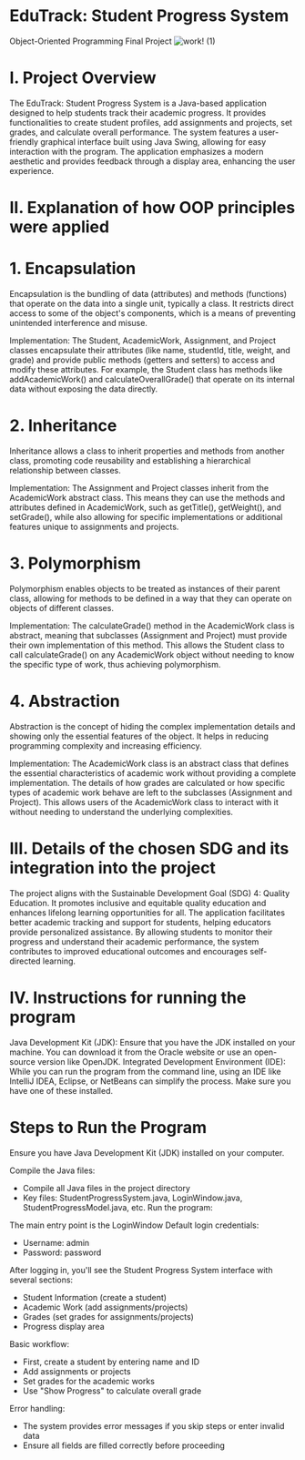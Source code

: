 # EduTrack: Student Progress System
Object-Oriented Programming Final Project
![work! (1)](https://github.com/user-attachments/assets/f8167a1f-5fd3-4724-b2e9-d6381bf122f7)
# I. Project Overview
The EduTrack: Student Progress System is a Java-based application designed to help students track their academic progress. It provides functionalities to create student profiles, add assignments and projects, set grades, and calculate overall performance. The system features a user-friendly graphical interface built using Java Swing, allowing for easy interaction with the program. The application emphasizes a modern aesthetic and provides feedback through a display area, enhancing the user experience.

# II. Explanation of how OOP principles were applied
# 1. Encapsulation
Encapsulation is the bundling of data (attributes) and methods (functions) that operate on the data into a single unit, typically a class. It restricts direct access to some of the object's components, which is a means of preventing unintended interference and misuse.

Implementation:
The Student, AcademicWork, Assignment, and Project classes encapsulate their attributes (like name, studentId, title, weight, and grade) and provide public methods (getters and setters) to access and modify these attributes. For example, the Student class has methods like addAcademicWork() and calculateOverallGrade() that operate on its internal data without exposing the data directly.

# 2. Inheritance
Inheritance allows a class to inherit properties and methods from another class, promoting code reusability and establishing a hierarchical relationship between classes.

Implementation:
The Assignment and Project classes inherit from the AcademicWork abstract class. This means they can use the methods and attributes defined in AcademicWork, such as getTitle(), getWeight(), and setGrade(), while also allowing for specific implementations or additional features unique to assignments and projects.

# 3. Polymorphism
Polymorphism enables objects to be treated as instances of their parent class, allowing for methods to be defined in a way that they can operate on objects of different classes.

Implementation:
The calculateGrade() method in the AcademicWork class is abstract, meaning that subclasses (Assignment and Project) must provide their own implementation of this method. This allows the Student class to call calculateGrade() on any AcademicWork object without needing to know the specific type of work, thus achieving polymorphism.

# 4. Abstraction
Abstraction is the concept of hiding the complex implementation details and showing only the essential features of the object. It helps in reducing programming complexity and increasing efficiency.

Implementation:
The AcademicWork class is an abstract class that defines the essential characteristics of academic work without providing a complete implementation. The details of how grades are calculated or how specific types of academic work behave are left to the subclasses (Assignment and Project). This allows users of the AcademicWork class to interact with it without needing to understand the underlying complexities.

# III. Details of the chosen SDG and its integration into the project
The project aligns with the Sustainable Development Goal (SDG) 4: Quality Education. It promotes inclusive and equitable quality education and enhances lifelong learning opportunities for all. The application facilitates better academic tracking and support for students, helping educators provide personalized assistance. By allowing students to monitor their progress and understand their academic performance, the system contributes to improved educational outcomes and encourages self-directed learning.

# IV. Instructions for running the program
Java Development Kit (JDK): Ensure that you have the JDK installed on your machine. You can download it from the Oracle website or use an open-source version like OpenJDK.
Integrated Development Environment (IDE): While you can run the program from the command line, using an IDE like IntelliJ IDEA, Eclipse, or NetBeans can simplify the process. Make sure you have one of these installed.

# Steps to Run the Program
Ensure you have Java Development Kit (JDK) installed on your computer.

Compile the Java files:
- Compile all Java files in the project directory
- Key files: StudentProgressSystem.java, LoginWindow.java, StudentProgressModel.java, etc.
Run the program:

The main entry point is the LoginWindow
Default login credentials:
- Username: admin
- Password: password

After logging in, you'll see the Student Progress System interface with several sections:
- Student Information (create a student)
- Academic Work (add assignments/projects)
- Grades (set grades for assignments/projects)
- Progress display area

Basic workflow:
- First, create a student by entering name and ID
- Add assignments or projects
- Set grades for the academic works
- Use "Show Progress" to calculate overall grade

Error handling:
- The system provides error messages if you skip steps or enter invalid data
- Ensure all fields are filled correctly before proceeding
